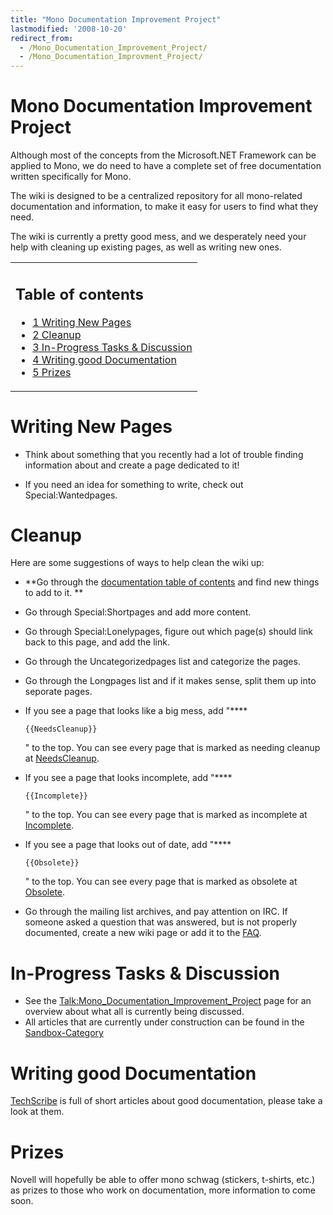 ```yaml
---
title: "Mono Documentation Improvement Project"
lastmodified: '2008-10-20'
redirect_from:
  - /Mono_Documentation_Improvement_Project/
  - /Mono_Documentation_Improvment_Project/
---
```


Mono Documentation Improvement Project
======================================

 Although most of the concepts from the Microsoft.NET Framework can be applied to Mono, we do need to have a complete set of free documentation written specifically for Mono.

The wiki is designed to be a centralized repository for all mono-related documentation and information, to make it easy for users to find what they need.

The wiki is currently a pretty good mess, and we desperately need your help with cleaning up existing pages, as well as writing new ones.

<table>
<col width="100%" />
<tbody>
<tr class="odd">
<td align="left"><h2>Table of contents</h2>
<ul>
<li><a href="#writing-new-pages">1 Writing New Pages</a></li>
<li><a href="#cleanup">2 Cleanup</a></li>
<li><a href="#in-progress-tasks--discussion">3 In-Progress Tasks &amp; Discussion</a></li>
<li><a href="#writing-good-documentation">4 Writing good Documentation</a></li>
<li><a href="#prizes">5 Prizes</a></li>
</ul></td>
</tr>
</tbody>
</table>

Writing New Pages
=================

-   Think about something that you recently had a lot of trouble finding information about and create a page dedicated to it!

-   If you need an idea for something to write, check out Special:Wantedpages.

Cleanup
=======

Here are some suggestions of ways to help clean the wiki up:

-   **Go through the [documentation table of contents](/Start "Start") and find new things to add to it.
    **
-   Go through Special:Shortpages and add more content.
-   Go through Special:Lonelypages, figure out which page(s) should link back to this page, and add the link.
-   Go through the Uncategorizedpages list and categorize the pages.
-   Go through the Longpages list and if it makes sense, split them up into seporate pages.
-   If you see a page that looks like a big mess, add "****

    ``` nowiki
    {{NeedsCleanup}}
    ```

    " to the top.
    You can see every page that is marked as needing cleanup at [NeedsCleanup](/Category:NeedsCleanup).

-   If you see a page that looks incomplete, add "****

    ``` nowiki
    {{Incomplete}}
    ```

    " to the top.
    You can see every page that is marked as incomplete at [Incomplete](/Category:Incomplete).

-   If you see a page that looks out of date, add "****

    ``` nowiki
    {{Obsolete}}
    ```

    " to the top.
    You can see every page that is marked as obsolete at [Obsolete](/Category:Obsolete).

-   Go through the mailing list archives, and pay attention on IRC. If someone asked a question that was answered, but is not properly documented, create a new wiki page or add it to the [FAQ](/FAQ "FAQ").

In-Progress Tasks & Discussion
==============================

-   See the [Talk:Mono\_Documentation\_Improvement\_Project](/Talk:Mono_Documentation_Improvement_Project "Talk:Mono Documentation Improvement Project") page for an overview about what all is currently being discussed.
-   All articles that are currently under construction can be found in the [Sandbox-Category](/Category:Sandbox)

Writing good Documentation
==========================

[TechScribe](http://www.techscribe.co.uk/techw/articles.htm) is full of short articles about good documentation, please take a look at them.

Prizes
======

Novell will hopefully be able to offer mono schwag (stickers, t-shirts, etc.) as prizes to those who work on documentation, more information to come soon.


